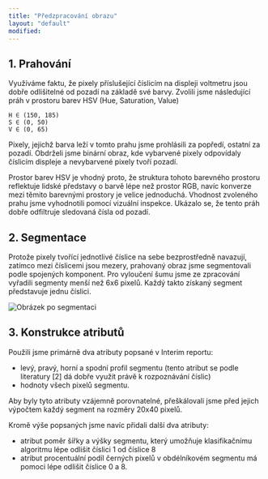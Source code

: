 ```yaml
---
title: "Předzpracování obrazu"
layout: "default"
modified:
---
```


## 1. Prahování

Využíváme faktu, že pixely příslušející číslicím na displeji voltmetru jsou dobře odlišitelné od pozadí na základě své barvy. Zvolili jsme následující práh v prostoru barev HSV (Hue, Saturation, Value)

    H ∈ (150, 185)
    S ∈ (0, 50)
    V ∈ (0, 65)

Pixely, jejichž barva leží v tomto prahu jsme prohlásili za popředí, ostatní za pozadí. Obdrželi jsme binární obraz, kde vybarvené pixely odpovídaly číslicím displeje a nevybarvené pixely tvoří pozadí.

Prostor barev HSV je vhodný proto, že struktura tohoto barevného prostoru reflektuje lidské představy o barvě lépe než prostor RGB, navíc konverze mezi těmito barevnými prostory je velice jednoduchá. Vhodnost zvoleného prahu jsme vyhodnotili pomocí vizuální inspekce. Ukázalo se, že tento práh dobře odfiltruje sledovaná čísla od pozadí.

## 2. Segmentace

Protože pixely tvořící jednotlivé číslice na sebe bezprostředně navazují, zatímco mezi číslicemi jsou mezery, prahovaný obraz jsme segmentovali podle spojených komponent. Pro vyloučení šumu jsme ze zpracování vyřadili segmenty menší než 6x6 pixelů. Každý takto získaný segment představuje jednu číslici.

![Obrázek po segmentaci](images/4.png)

## 3. Konstrukce atributů

Použili jsme primárně dva atributy popsané v Interim reportu:

- levý, pravý, horní a spodní profil segmentu (tento atribut se podle literatury [2] dá dobře využít právě k rozpoznávání číslic)
- hodnoty všech pixelů segmentu.

Aby byly tyto atributy vzájemně porovnatelné, přeškálovali jsme před jejich výpočtem každý segment na rozměry 20x40 pixelů.

Kromě výše popsaných jsme navíc přidali další dva atributy:

- atribut poměr šířky a výšky segmentu, který umožňuje klasifikačnímu algoritmu lépe odlišit číslici 1 od číslice 8
- atribut procentuální podíl černých pixelů v obdélníkovém segmentu má pomoci lépe odlišit číslice 0 a 8.